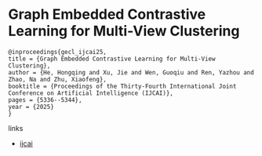 # Graph Embedded Contrastive Learning for Multi-View Clustering

```
@inproceedings{gecl_ijcai25,
title = {Graph Embedded Contrastive Learning for Multi-View Clustering},
author = {He, Hongqing and Xu, Jie and Wen, Guoqiu and Ren, Yazhou and Zhao, Na and Zhu, Xiaofeng},
booktitle = {Proceedings of the Thirty-Fourth International Joint Conference on Artificial Intelligence (IJCAI)},
pages = {5336--5344},
year = {2025}
}
```

links
- [ijcai](https://www.ijcai.org/proceedings/2025/594)

